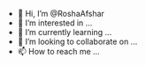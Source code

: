 - 👋 Hi, I’m @RoshaAfshar
- 👀 I’m interested in ...
- 🌱 I’m currently learning ...
- 💞️ I’m looking to collaborate on ...
- 📫 How to reach me ...

<!---
RoshaAfshar/RoshaAfshar is a ✨ special ✨ repository because its `README.md` (this file) appears on your GitHub profile.
You can click the Preview link to take a look at your changes.
--->
